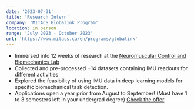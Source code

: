 ```yaml
---
date: '2023-07-31'
title: 'Research Intern'
company: 'MITACS Globalink Program'
location: in person
range: 'July 2023 - October 2023'
url: 'https://www.mitacs.ca/en/programs/globalink'
---
```


- Immersed into 12 weeks of research at the [Neuromuscular Control and Biomechanics Lab](https://www.ncbl.ualberta.ca/)
- Collected and pre-processed +14 datasets containing IMU readouts for different activities
- Explored the feasibility of using IMU data in deep learning models for specific biomechanical task detection. 
- Applications open a year prior from August to September! (Must have 1 to 3 semesters left in your undergrad degree)  [Check the offer](https://www.mitacs.ca/en/programs/globalink/globalink-research-internship/globalink-research-internship-2018-eligible)
